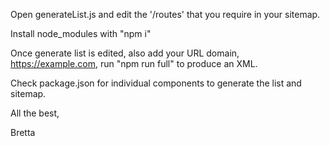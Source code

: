 Open generateList.js and edit the '/routes' that you require in your sitemap.

Install node_modules with "npm i"

Once generate list is edited, also add your URL domain, https://example.com, run "npm run full" to produce an XML.

Check package.json for individual components to generate the list and sitemap.

All the best,

Bretta

